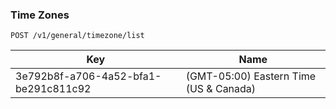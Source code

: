 ### Time Zones


<api>`POST /v1/general/timezone/list`</api>

Key | Name
---|---
3e792b8f-a706-4a52-bfa1-be291c811c92 | (GMT-05:00) Eastern Time (US & Canada)
